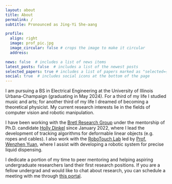 ```yaml
---
layout: about
title: About
permalink: /
subtitle: Pronounced as Jing-Yi She-aang

profile:
  align: right
  image: prof_pic.jpg
  image_circular: false # crops the image to make it circular
  address:

news: false  # includes a list of news items
latest_posts: false  # includes a list of the newest posts
selected_papers: true # includes a list of papers marked as "selected={true}"
social: true  # includes social icons at the bottom of the page
---
```


<!-- bundle exec jekyll serve --lsi -->

I am pursuing a BS in Electrical Engineering at the University of Illinois Urbana-Champaign (graduating in May 2024). For a third of my life I studied music and arts; for another third of my life I dreamed of becoming a theoretical physicist. My current research interests lie in the fields of computer vision and robotic manipulation.

I have been working with the [Bretl Research Group](http://bretl.csl.illinois.edu/) under the mentorship of Ph.D. candidate [Holly Dinkel](https://hollydinkel.github.io/) since January 2022, where I lead the development of tracking algorithms for deformable linear objects (e.g. ropes and cables). I also work with the [RoboTouch Lab](https://publish.illinois.edu/robotouch/) led by [Prof. Wenzhen Yuan](http://robotouch.ri.cmu.edu/yuanwz/), where I assist with developing a robotic system for precise liquid dispensing.
<!-- See below for my [publications](https://jingyi-xiang.github.io/publications/) and [Research](https://jingyi-xiang.github.io/research/) for my research experiences. -->

I dedicate a portion of my time to peer mentoring and helping aspiring undergraduate researchers land their first research positions. If you are a fellow undergrad and would like to chat about research, you can schedule a meeting with me through [this portal](https://outlook.office365.com/owa/calendar/AmbassadorMeetings@uillinoisedu.onmicrosoft.com/bookings/).

&nbsp;
